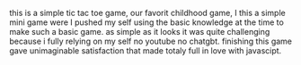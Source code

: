 this is a simple tic tac toe game, our favorit childhood game, I this a simple mini game were I pushed my self using the basic knowledge at the time to make such a basic game. as simple as it looks it was quite challenging 
because i fully relying on my self no youtube no chatgbt.
finishing this game gave unimaginable satisfaction that made totaly full in love with javascipt.
